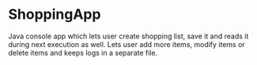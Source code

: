 # ShoppingApp
Java console app which lets user create shopping list, save it and reads it during next execution as well. 
Lets user add more items, modify items or delete items and keeps logs in a separate file.
